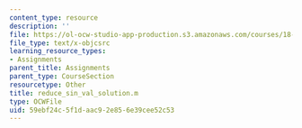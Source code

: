 ```yaml
---
content_type: resource
description: ''
file: https://ol-ocw-studio-app-production.s3.amazonaws.com/courses/18-085-computational-science-and-engineering-i-summer-2020/59ebf24c5f1daac92e856e39cee52c53_reduce_sin_val_solution.m
file_type: text/x-objcsrc
learning_resource_types:
- Assignments
parent_title: Assignments
parent_type: CourseSection
resourcetype: Other
title: reduce_sin_val_solution.m
type: OCWFile
uid: 59ebf24c-5f1d-aac9-2e85-6e39cee52c53
---
```

